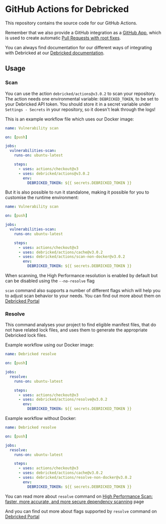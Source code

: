 # GitHub Actions for Debricked

This repository contains the source code for our GitHub Actions.

Remember that we also provide a GitHub integration as a [GitHub App](https://github.com/apps/debricked/), which is used to create automatic [Pull Requests with root fixes](https://portal.debricked.com/vulnerability-management-43/debricked-s-pull-requests-201).

You can always find documentation for our different ways of integrating with Debricked at our [Debricked documentation](https://debricked.com/docs/integrations/ci-build-systems/github.html#github-actions).

## Usage

### Scan

You can use the action `debricked/actions@v3.0.2` to scan your repository.
The action needs one environmental variable: `DEBRICKED_TOKEN`, to be set to your Debricked API token.
You should store it in a secret variable under `Settings - Secrets` in your repository, so it doesn't leak through the logs!

This is an example workflow file which uses our Docker image:

```yaml
name: Vulnerability scan

on: [push]

jobs:
  vulnerabilities-scan:
    runs-on: ubuntu-latest

    steps:
      - uses: actions/checkout@v3
      - uses: debricked/actions@v3.0.2
        env:
          DEBRICKED_TOKEN: ${{ secrets.DEBRICKED_TOKEN }}
```

But it is also possible to run it standalone, making it possible for you to customise the runtime environment:

```yaml
name: Vulnerability scan

on: [push]

jobs:
  vulnerabilities-scan:
    runs-on: ubuntu-latest

    steps:
      - uses: actions/checkout@v3
      - uses: debricked/actions/cache@v3.0.2
      - uses: debricked/actions/scan-non-docker@v3.0.2
        env:
          DEBRICKED_TOKEN: ${{ secrets.DEBRICKED_TOKEN }}
```

When scanning, the High Performance resolution is enabled by default but can be disabled using the `--no-resolve` flag

`scan` command also supports a number of different flags which will help you to adjust scan behavior to your needs. You can find out more about them on [Debricked Portal](https://portal.debricked.com/debricked-cli-63/debricked-cli-documentation-298?postid=472#scan)

### Resolve

This command analyses your project to find eligible manifest files, that do not have related lock files, and uses them to generate the appropriate Debricked lock files.

Example workflow using our Docker image:

```yaml
name: Debricked resolve

on: [push]

jobs:
  resolve:
    runs-on: ubuntu-latest

    steps:
      - uses: actions/checkout@v3
      - uses: debricked/actions/resolve@v3.0.2
        env:
          DEBRICKED_TOKEN: ${{ secrets.DEBRICKED_TOKEN }}
```

Example workflow without Docker:

```yaml
name: Debricked resolve

on: [push]

jobs:
  resolve:
    runs-on: ubuntu-latest

    steps:
      - uses: actions/checkout@v3
      - uses: debricked/actions/cache@v3.0.2
      - uses: debricked/actions/resolve-non-docker@v3.0.2
        env:
          DEBRICKED_TOKEN: ${{ secrets.DEBRICKED_TOKEN }}
```

You can read more about `resolve` command on [High Performance Scan: faster, more accurate, and more secure dependency scanning](https://portal.debricked.com/debricked-cli-63/high-performance-scan-faster-more-accurate-and-more-secure-dependency-scanning-293) page

And you can find out more about flags supported by `resolve` command on [Debricked Portal](https://portal.debricked.com/debricked-cli-63/debricked-cli-documentation-298?postid=472#resolve) 